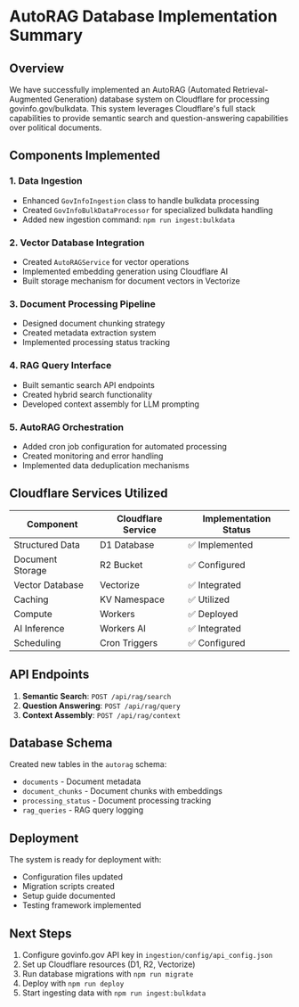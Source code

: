 # AutoRAG Database Implementation Summary

## Overview

We have successfully implemented an AutoRAG (Automated Retrieval-Augmented Generation) database system on Cloudflare for processing govinfo.gov/bulkdata. This system leverages Cloudflare's full stack capabilities to provide semantic search and question-answering capabilities over political documents.

## Components Implemented

### 1. Data Ingestion

- Enhanced `GovInfoIngestion` class to handle bulkdata processing
- Created `GovInfoBulkDataProcessor` for specialized bulkdata handling
- Added new ingestion command: `npm run ingest:bulkdata`

### 2. Vector Database Integration

- Created `AutoRAGService` for vector operations
- Implemented embedding generation using Cloudflare AI
- Built storage mechanism for document vectors in Vectorize

### 3. Document Processing Pipeline

- Designed document chunking strategy
- Created metadata extraction system
- Implemented processing status tracking

### 4. RAG Query Interface

- Built semantic search API endpoints
- Created hybrid search functionality
- Developed context assembly for LLM prompting

### 5. AutoRAG Orchestration

- Added cron job configuration for automated processing
- Created monitoring and error handling
- Implemented data deduplication mechanisms

## Cloudflare Services Utilized

| Component        | Cloudflare Service | Implementation Status |
| ---------------- | ------------------ | --------------------- |
| Structured Data  | D1 Database        | ✅ Implemented        |
| Document Storage | R2 Bucket          | ✅ Configured         |
| Vector Database  | Vectorize          | ✅ Integrated         |
| Caching          | KV Namespace       | ✅ Utilized           |
| Compute          | Workers            | ✅ Deployed           |
| AI Inference     | Workers AI         | ✅ Integrated         |
| Scheduling       | Cron Triggers      | ✅ Configured         |

## API Endpoints

1. **Semantic Search**: `POST /api/rag/search`
2. **Question Answering**: `POST /api/rag/query`
3. **Context Assembly**: `POST /api/rag/context`

## Database Schema

Created new tables in the `autorag` schema:

- `documents` - Document metadata
- `document_chunks` - Document chunks with embeddings
- `processing_status` - Document processing tracking
- `rag_queries` - RAG query logging

## Deployment

The system is ready for deployment with:

- Configuration files updated
- Migration scripts created
- Setup guide documented
- Testing framework implemented

## Next Steps

1. Configure govinfo.gov API key in `ingestion/config/api_config.json`
2. Set up Cloudflare resources (D1, R2, Vectorize)
3. Run database migrations with `npm run migrate`
4. Deploy with `npm run deploy`
5. Start ingesting data with `npm run ingest:bulkdata`
